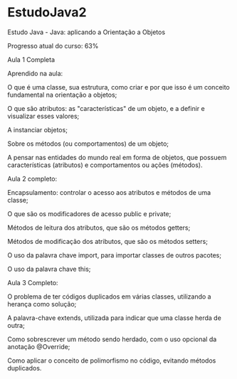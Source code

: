# EstudoJava2
Estudo Java -  Java: aplicando a Orientação a Objetos

Progresso atual do curso: 63%

Aula 1 Completa

Aprendido na aula:

O que é uma classe, sua estrutura, como criar e por que isso é um conceito fundamental na orientação a objetos;

O que são atributos: as "características" de um objeto, e a definir e visualizar esses valores;

A instanciar objetos;

Sobre os métodos (ou comportamentos) de um objeto;

A pensar nas entidades do mundo real em forma de objetos, que possuem características (atributos) e comportamentos ou ações (métodos).

Aula 2 completo:

Encapsulamento: controlar o acesso aos atributos e métodos de uma classe;

O que são os modificadores de acesso public e private;

Métodos de leitura dos atributos, que são os métodos getters;

Métodos de modificação dos atributos, que são os métodos setters;

O uso da palavra chave import, para importar classes de outros pacotes;

O uso da palavra chave this;

Aula 3 Completo:

O problema de ter códigos duplicados em várias classes, utilizando a herança como solução;

A palavra-chave extends, utilizada para indicar que uma classe herda de outra;

Como sobrescrever um método sendo herdado, com o uso opcional da anotação @Override;

Como aplicar o conceito de polimorfismo no código, evitando métodos duplicados.